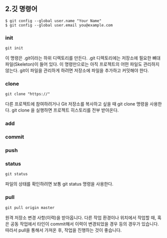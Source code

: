 ## 2.깃 명령어

```
$ git config --global user.name "Your Name"
$ git config --global user.email you@example.com
```

### init
```
git init
```
이 명령은 .git이라는 하위 디렉토리를 만든다. .git 디렉토리에는 저장소에 필요한 뼈대 파일(Skeleton)이 들어 있다. 이 명령만으로는 아직 프로젝트의 어떤 파일도 관리하지 않는다.
git이 파일을 관리하게 하려면 저장소에 파일을 추가하고 커밋해야 한다.

### clone
```
git clone "https://"
```
다른 프로젝트에 참여하려거나 Git 저장소를 복사하고 싶을 때 git clone 명령을 사용한다.
git clone 을 실행하면 프로젝트 히스토리를 전부 받아온다.
### add

### commit

### push

### status
```
git status
```
파일의 상태를 확인하려면 보통 git status 명령을 사용한다.
### pull
```
git pull origin master
```
원격 저장소 변경 사항(이력)을 받아옵니다.
다른 작업 환경이나 위치에서 작업할 때, 혹은 공동 작업에서 타인이 commit해서 이력이 변경되었을 경우 등의 경우가 있습니다.
따라서 pull을 통해서 가져온 후, 작업을 진행하는 것이 좋습니다.
